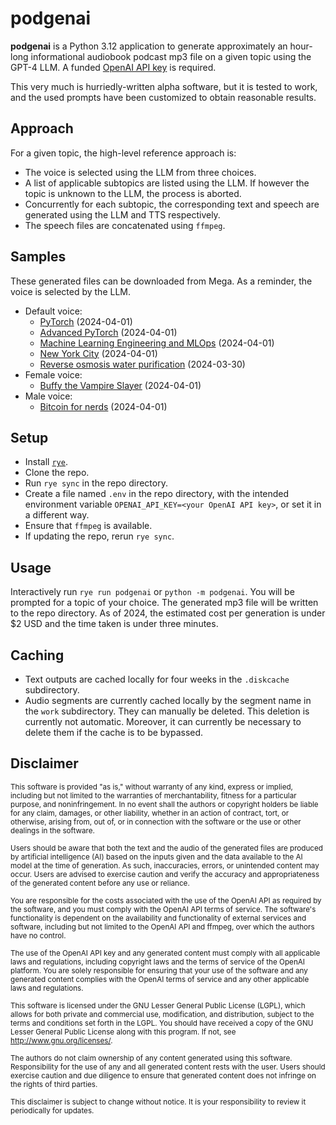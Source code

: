 # podgenai
**podgenai** is a Python 3.12 application to generate approximately an hour-long informational audiobook podcast mp3 file on a given topic using the GPT-4 LLM. A funded [OpenAI API key](https://platform.openai.com/api-keys) is required.

This very much is hurriedly-written alpha software, but it is tested to work, and the used prompts have been customized to obtain reasonable results.

## Approach
For a given topic, the high-level reference approach is:

* The voice is selected using the LLM from three choices.
* A list of applicable subtopics are listed using the LLM. If however the topic is unknown to the LLM, the process is aborted.
* Concurrently for each subtopic, the corresponding text and speech are generated using the LLM and TTS respectively.
* The speech files are concatenated using `ffmpeg`.

## Samples
These generated files can be downloaded from Mega. As a reminder, the voice is selected by the LLM.

* Default voice:
  * [PyTorch](https://mega.nz/file/0RUxwKYA#CsP_K0_f1NdJSNsMN4cx3dCWEgtttI8wMSi__kZh-mo) (2024-04-01)
  * [Advanced PyTorch](https://mega.nz/file/EU0AyR4R#KpD5SdaMEBZBcEhH3qOPHW3fkffdrxuaPgMldNOItcU) (2024-04-01)
  * [Machine Learning Engineering and MLOps](https://mega.nz/file/5EsSnJ6D#GIeoAG80bFCLPDjahom9L9z7BQmN6SyBhKjiT5ZtYMA) (2024-04-01)
  * [New York City](https://mega.nz/file/kBUGEYJA#eveoiEiolXIauEwITlP7yykBvnEP9ORKOXQ8ID5k9gM) (2024-04-01)
  * [Reverse osmosis water purification](https://mega.nz/file/JUkwiLzZ#EFsyEMVova_ifSDwOZNvSiHXCIATfzZTBKyqfE8Pe48) (2024-03-30)
* Female voice:
  * [Buffy the Vampire Slayer](https://mega.nz/file/0VtjQAAB#xozvkNTTbBv5VszbLLtYO8HMUrpCREhRZa5DtkjJn0U) (2024-04-01)
* Male voice:
  * [Bitcoin for nerds](https://mega.nz/file/VNc1hBwA#HtJ3AG8yamw6GqQYR_GRgEhSYOyaUOEpl_jEqJo0fR0) (2024-04-01)


## Setup
* Install [`rye`](https://rye-up.com/).
* Clone the repo.
* Run `rye sync` in the repo directory.
* Create a file named `.env` in the repo directory, with the intended environment variable `OPENAI_API_KEY=<your OpenAI API key>`, or set it in a different way.
* Ensure that `ffmpeg` is available.
* If updating the repo, rerun `rye sync`.

## Usage
Interactively run `rye run podgenai` or `python -m podgenai`. You will be prompted for a topic of your choice.
The generated mp3 file will be written to the repo directory. As of 2024, the estimated cost per generation is under $2 USD and the time taken is under three minutes. 

## Caching
* Text outputs are cached locally for four weeks in the `.diskcache` subdirectory.
* Audio segments are currently cached locally by the segment name in the `work` subdirectory. They can manually be deleted. This deletion is currently not automatic. Moreover, it can currently be necessary to delete them if the cache is to be bypassed.

## Disclaimer
<sub>This software is provided "as is," without warranty of any kind, express or implied, including but not limited to the warranties of merchantability, fitness for a particular purpose, and noninfringement. In no event shall the authors or copyright holders be liable for any claim, damages, or other liability, whether in an action of contract, tort, or otherwise, arising from, out of, or in connection with the software or the use or other dealings in the software.</sub>

<sub>Users should be aware that both the text and the audio of the generated files are produced by artificial intelligence (AI) based on the inputs given and the data available to the AI model at the time of generation. As such, inaccuracies, errors, or unintended content may occur. Users are advised to exercise caution and verify the accuracy and appropriateness of the generated content before any use or reliance.</sub>

<sub>You are responsible for the costs associated with the use of the OpenAI API as required by the software, and you must comply with the OpenAI API terms of service. The software's functionality is dependent on the availability and functionality of external services and software, including but not limited to the OpenAI API and ffmpeg, over which the authors have no control.</sub>

<sub>The use of the OpenAI API key and any generated content must comply with all applicable laws and regulations, including copyright laws and the terms of service of the OpenAI platform. You are solely responsible for ensuring that your use of the software and any generated content complies with the OpenAI terms of service and any other applicable laws and regulations.</sub>

<sub>This software is licensed under the GNU Lesser General Public License (LGPL), which allows for both private and commercial use, modification, and distribution, subject to the terms and conditions set forth in the LGPL. You should have received a copy of the GNU Lesser General Public License along with this program. If not, see <http://www.gnu.org/licenses/>.</sub>

<sub>The authors do not claim ownership of any content generated using this software. Responsibility for the use of any and all generated content rests with the user. Users should exercise caution and due diligence to ensure that generated content does not infringe on the rights of third parties.</sub>

<sub>This disclaimer is subject to change without notice. It is your responsibility to review it periodically for updates.</sub>